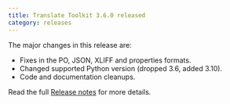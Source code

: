 ```yaml
---
title: Translate Toolkit 3.6.0 released
category: releases
---
```


The major changes in this release are:

- Fixes in the PO, JSON, XLIFF and properties formats.
- Changed supported Python version (dropped 3.6, added 3.10).
- Code and documentation cleanups.

Read the full [Release notes](https://docs.translatehouse.org/projects/translate-toolkit/en/latest/releases/3.6.0.html) for more details.
